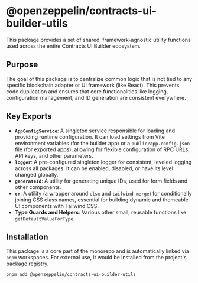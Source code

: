 # @openzeppelin/contracts-ui-builder-utils

This package provides a set of shared, framework-agnostic utility functions used across the entire Contracts UI Builder ecosystem.

## Purpose

The goal of this package is to centralize common logic that is not tied to any specific blockchain adapter or UI framework (like React). This prevents code duplication and ensures that core functionalities like logging, configuration management, and ID generation are consistent everywhere.

## Key Exports

- **`AppConfigService`**: A singleton service responsible for loading and providing runtime configuration. It can load settings from Vite environment variables (for the builder app) or a `public/app.config.json` file (for exported apps), allowing for flexible configuration of RPC URLs, API keys, and other parameters.
- **`logger`**: A pre-configured singleton logger for consistent, leveled logging across all packages. It can be enabled, disabled, or have its level changed globally.
- **`generateId`**: A utility for generating unique IDs, used for form fields and other components.
- **`cn`**: A utility (a wrapper around `clsx` and `tailwind-merge`) for conditionally joining CSS class names, essential for building dynamic and themeable UI components with Tailwind CSS.
- **Type Guards and Helpers**: Various other small, reusable functions like `getDefaultValueForType`.

## Installation

This package is a core part of the monorepo and is automatically linked via `pnpm` workspaces. For external use, it would be installed from the project's package registry.

```bash
pnpm add @openzeppelin/contracts-ui-builder-utils
```

